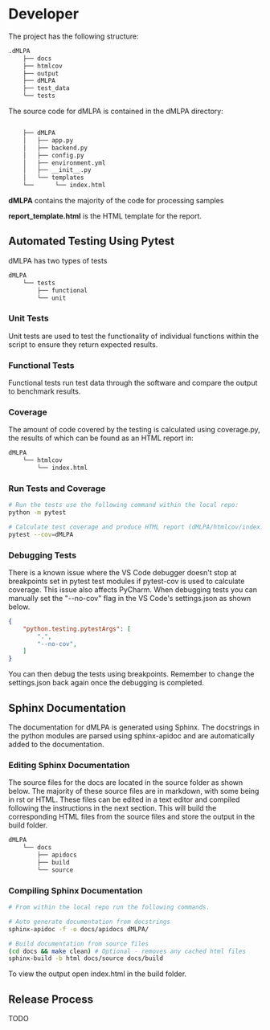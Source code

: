# Developer

The project has the following structure:

```bash
.dMLPA
    ├── docs
    ├── htmlcov
    ├── output
    ├── dMLPA
    ├── test_data
    └── tests
```

The source code for dMLPA is contained in the dMLPA directory:

```bash

    ├── dMLPA
    │   ├── app.py
    │   ├── backend.py
    │   ├── config.py
    │   ├── environment.yml
    │   ├── __init__.py
    │   └── templates
    └──      └── index.html
```

**dMLPA** contains the majority of the code for processing samples

**report_template.html** is the HTML template for the report.

## Automated Testing Using Pytest

dMLPA has two types of tests

```bash
dMLPA
    └── tests
        ├── functional
        └── unit
```

### Unit Tests

Unit tests are used to test the functionality of individual functions within the script to ensure they return expected results.

### Functional Tests

Functional tests run test data through the software and compare the output to benchmark results.

### Coverage

The amount of code covered by the testing is calculated using coverage.py, the results of which can be found as an HTML report in:

```bash
dMLPA
    └── htmlcov
        └── index.html
```

### Run Tests and Coverage

```bash
# Run the tests use the following command within the local repo:
python -m pytest

# Calculate test coverage and produce HTML report (dMLPA/htmlcov/index.html)
pytest --cov=dMLPA
```

### Debugging Tests

There is a known issue where the VS Code debugger doesn't stop at breakpoints set in pytest test modules if pytest-cov is used to calculate coverage.  This issue also affects PyCharm.  When debugging tests you can manually set the "--no-cov" flag in the VS Code's settings.json as shown below.

```json
{
    "python.testing.pytestArgs": [
        ".",
        "--no-cov",
    ]
}
```

You can then debug the tests using breakpoints.  Remember to change the settings.json back again once the debugging is completed.

## Sphinx Documentation

The documentation for dMLPA is generated using Sphinx.
The docstrings in the python modules are parsed using sphinx-apidoc and are automatically added to the documentation.

### Editing Sphinx Documentation

The source files for the docs are located in the source folder as shown below.  The majority of these source files are in markdown, with some being in rst or HTML.  These files can be edited in a text editor and compiled following the instructions in the next section.  This will build the corresponding HTML files from the source files and store the output in the build folder.

```bash
dMLPA
    └── docs
        ├── apidocs
        ├── build
        └── source
```

### Compiling Sphinx Documentation

```bash
# From within the local repo run the following commands.

# Auto generate documentation from docstrings
sphinx-apidoc -f -o docs/apidocs dMLPA/

# Build documentation from source files
(cd docs && make clean) # Optional - removes any cached html files
sphinx-build -b html docs/source docs/build
```

To view the output open index.html in the build folder.

## Release Process

TODO